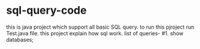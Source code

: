 # sql-query-code
this is java project which support all basic SQL query.
to run this pjroject run Test.java file.
this project explain how sql work.
list of queries-
#1. show databases; 
